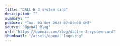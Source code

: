 ```yaml
---
title: "DALL·E 3 system card"
description: ""
summary: ""
pubDate: "Tue, 03 Oct 2023 07:00:00 GMT"
source: "OpenAI Blog"
url: "https://openai.com/blog/dall-e-3-system-card"
thumbnail: "/assets/openai_logo.png"
---
```


